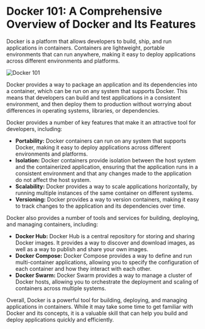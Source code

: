# Docker 101: A Comprehensive Overview of Docker and Its Features

Docker is a platform that allows developers to build, ship, and run applications in containers. Containers are lightweight, portable environments that can run anywhere, making it easy to deploy applications across different environments and platforms.

![Docker 101](https://user-images.githubusercontent.com/19922556/219297570-1d05f85c-4983-45e2-8dac-9da584b79d92.jpg)

Docker provides a way to package an application and its dependencies into a container, which can be run on any system that supports Docker. This means that developers can build and test applications in a consistent environment, and then deploy them to production without worrying about differences in operating systems, libraries, or dependencies.

Docker provides a number of key features that make it an attractive tool for developers, including:

* **Portability:** Docker containers can run on any system that supports Docker, making it easy to deploy applications across different environments and platforms.
* **Isolation:** Docker containers provide isolation between the host system and the containerized application, ensuring that the application runs in a consistent environment and that any changes made to the application do not affect the host system.
* **Scalability:** Docker provides a way to scale applications horizontally, by running multiple instances of the same container on different systems.
* **Versioning:** Docker provides a way to version containers, making it easy to track changes to the application and its dependencies over time.

Docker also provides a number of tools and services for building, deploying, and managing containers, including:

* **Docker Hub:** Docker Hub is a central repository for storing and sharing Docker images. It provides a way to discover and download images, as well as a way to publish and share your own images.
* **Docker Compose:** Docker Compose provides a way to define and run multi-container applications, allowing you to specify the configuration of each container and how they interact with each other.
* **Docker Swarm:** Docker Swarm provides a way to manage a cluster of Docker hosts, allowing you to orchestrate the deployment and scaling of containers across multiple systems.

Overall, Docker is a powerful tool for building, deploying, and managing applications in containers. While it may take some time to get familiar with Docker and its concepts, it is a valuable skill that can help you build and deploy applications quickly and efficiently.
